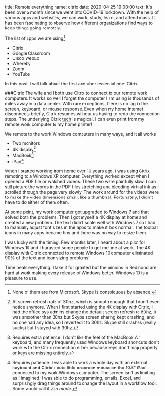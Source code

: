 title: Remote everything
name: citrix
date: 2020-04-25 19:00:00
text:
It's been over a month since we went into COVID-19 lockdown. With the help of various apps and websites, we can work, study, learn, and attend mass. It has been fascinating to observe how different organizations find ways to keep things going remotely.
 
The list of apps we are using[^remote4]
 
- Citrix
- Google Classroom
- Cisco WebEx
- Whereby
- Zoom
- YouTube
 
In this post, I will talk about the first and uber essential one: Citrix
 
###Citrix
The wife and I both use Citrix to connect to our remote work computers. It works so well I forget the computer I am using is thousands of miles away in a data center. With rare exceptions, there is no lag in the screen, keyboard, or mouse response. Even when my home internet disconnects briefly, Citrix resumes without us having to redo the connection steps. The underlying Citrix [tech][ica] is magical. I can even print from my remote work computer to my home printer!

We remote to the work Windows computers in many ways, and it all works 

- Two monitors
- 4K display[^remote3]
- MacBook[^remote1]
- iPad[^remote2]
 
When I started working from home over 10 years ago, I was using Citrix remoting to a Windows XP computer. Everything worked except when I opened a PDF file or watched videos. These two were painfully slow. I can still picture the words in the PDF files stretching and bleeding virtual ink as I scrolled through the page very slowly. The work around for the videos were to make the video dimensions small, like a thumbnail. Fortunately, I didn't have to do either of them often.
 
At some point, my work computer got upgraded to Windows 7 and that solved both the problems. Then I got myself a 4K display at home and created a new problem. The text didn't scale well with Windows 7 so I had to manually adjust font sizes in the apps to make it look normal. The toolbar icons in many apps became tiny and there was no way to resize them.
 
I was lucky with the timing. Few months later, I heard about a pilot for Windows 10 and I harassed some people to get me one at work. The 4K display with Citrix connected to remote Windows 10 computer eliminated 90% of the text and icon sizing problems!
 
Time heals everything. I take it for granted but the minions in Redmond are hard at work making every release of Windows better. Windows 10 is a pleasure to use.
 
[^remote1]: Requires extra patience. I don't like the feel of the MacBook Air keyboard, and many frequently used Windows keyboard shortcuts don't work with the Citrix connection either because keys don't map properly or keys are missing entirely. 
[^remote2]: Requires patience. I was able to work a whole day with an external keyboard and Citrix's cute little onscreen mouse on the 10.5" iPad connected to my work Windows computer. The screen isn't as limiting as I imagined. I was able to do programming, emails, Excel, and surprisingly drag things around to change the layout in a workflow tool. Some would call it _Zen mode_. 
[^remote3]: At screen refresh rate of 30hz, which is smooth enough that I don't even notice anymore. When I first started using the 4K display with Citrix, I had the office sys admins change the default screen refresh to 60hz, it was smoother than 30hz but Skype screen sharing kept crashing, and no one had any idea, so I reverted it to 30hz. Skype still crashes (really sucks) but I stayed with 30hz. 
[^remote4]: None of them are from Microsoft. Skype is conspicuous by absence.

[ica]: https://www.pcmag.com/encyclopedia/term/ica